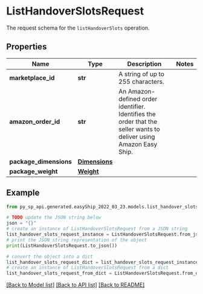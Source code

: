 # ListHandoverSlotsRequest

The request schema for the `listHandoverSlots` operation.

## Properties

Name | Type | Description | Notes
------------ | ------------- | ------------- | -------------
**marketplace_id** | **str** | A string of up to 255 characters. | 
**amazon_order_id** | **str** | An Amazon-defined order identifier. Identifies the order that the seller wants to deliver using Amazon Easy Ship. | 
**package_dimensions** | [**Dimensions**](Dimensions.md) |  | 
**package_weight** | [**Weight**](Weight.md) |  | 

## Example

```python
from py_sp_api.generated.easyShip_2022_03_23.models.list_handover_slots_request import ListHandoverSlotsRequest

# TODO update the JSON string below
json = "{}"
# create an instance of ListHandoverSlotsRequest from a JSON string
list_handover_slots_request_instance = ListHandoverSlotsRequest.from_json(json)
# print the JSON string representation of the object
print(ListHandoverSlotsRequest.to_json())

# convert the object into a dict
list_handover_slots_request_dict = list_handover_slots_request_instance.to_dict()
# create an instance of ListHandoverSlotsRequest from a dict
list_handover_slots_request_from_dict = ListHandoverSlotsRequest.from_dict(list_handover_slots_request_dict)
```
[[Back to Model list]](../README.md#documentation-for-models) [[Back to API list]](../README.md#documentation-for-api-endpoints) [[Back to README]](../README.md)


